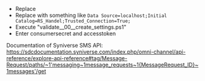 * Replace <consumerkey>
* Replace <responseConnectionString> with something like ```Data Source=localhost;Initial Catalog=RS_Handel;Trusted_Connection=True;```
* Execute "validate__00__create_settings.ps1"
* Enter consumersecret and accesstoken


Documentation of Syniverse SMS API: https://sdcdocumentation.syniverse.com/index.php/omni-channel/api-reference/explore-api-reference#tag/Message-Request/paths/~1'messaging~1message_requests~1{MessageRequest_ID}~1messages'/get